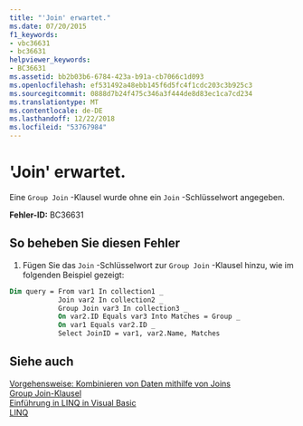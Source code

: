 ```yaml
---
title: "'Join' erwartet."
ms.date: 07/20/2015
f1_keywords:
- vbc36631
- bc36631
helpviewer_keywords:
- BC36631
ms.assetid: bb2b03b6-6784-423a-b91a-cb7066c1d093
ms.openlocfilehash: ef531492a48ebb145f6d5fc4f1cdc203c3b925c3
ms.sourcegitcommit: 0888d7b24f475c346a3f444de8d83ec1ca7cd234
ms.translationtype: MT
ms.contentlocale: de-DE
ms.lasthandoff: 12/22/2018
ms.locfileid: "53767984"
---
```

# <a name="join-expected"></a>'Join' erwartet.
Eine `Group Join` -Klausel wurde ohne ein `Join` -Schlüsselwort angegeben.  
  
 **Fehler-ID:** BC36631  
  
## <a name="to-correct-this-error"></a>So beheben Sie diesen Fehler  
  
1.  Fügen Sie das `Join` -Schlüsselwort zur `Group Join` -Klausel hinzu, wie im folgenden Beispiel gezeigt:  
  
```vb  
Dim query = From var1 In collection1 _  
            Join var2 In collection2 _  
            Group Join var3 In collection3 _  
            On var2.ID Equals var3 Into Matches = Group _  
            On var1 Equals var2.ID _  
            Select JoinID = var1, var2.Name, Matches  
```  
  
## <a name="see-also"></a>Siehe auch  
 [Vorgehensweise: Kombinieren von Daten mithilfe von Joins](../../visual-basic/programming-guide/language-features/linq/how-to-combine-data-with-linq-by-using-joins.md)  
 [Group Join-Klausel](../../visual-basic/language-reference/queries/group-join-clause.md)  
 [Einführung in LINQ in Visual Basic](../../visual-basic/programming-guide/language-features/linq/introduction-to-linq.md)  
 [LINQ](../../visual-basic/programming-guide/language-features/linq/index.md)
